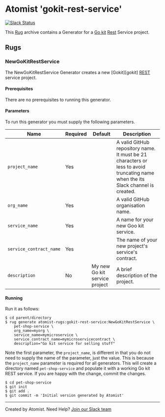 # Atomist 'gokit-rest-service'

[![Slack Status](https://join.atomist.com/badge.svg)](https://join.atomist.com)

This [Rug](http://docs.atomist.com/) archive contains a Generator for
a [Go kit][go-kit] [Rest][rest] Service project.

[go-kit]: https://github.com/go-kit/kit
[rest]: https://en.wikipedia.org/wiki/Representational_state_transfer

## Rugs

### NewGoKitRestService

The NewGoKitRestService Generator creates a new [Gokit][gokit] [REST][rest] service project.

[go-kit]: https://github.com/go-kit/kit
[rest]: https://en.wikipedia.org/wiki/Representational_state_transfer

#### Prerequisites

There are no prerequisites to running this generator.

#### Parameters

To run this generator you must supply the following parameters.

Name | Required | Default | Description
-----|----------|---------|------------
`project_name` | Yes | |  A valid GitHub repository name.  It must be 21 characters or less to avoid truncating name when the its Slack channel is created.
`org_name` | Yes | | A valid GitHub organisation name.
`service_name` | Yes | |  A name for your new Goo kit service.
`service_contract_name` | Yes | | The name of your new project's service's contract.
`description` | No | My new Go kit service project | A brief description of the project.

#### Running

Run it as follows:

```
$ cd parent/directory
$ rug generate atomist-rugs:gokit-rest-service:NewGoKitRestService \
    pet-shop-service \
    org_name=myorg \
    service_name=mymicroservice \
    service_contract_name=mymicroservicecontract \
    description="Go kit service for selling stuff"
```

Note the first parameter, the `project_name`, is different in that you
do not need to supply the name of the parameter, just the value.  This
is because the `project_name` parameter is required for all
generators.  This will create a directory named `pet-shop-service` and
populate it with a working Go kit REST service.  If you are happy
with the change, commit the changes.

```
$ cd pet-shop-service
$ git init
$ git add .
$ git commit -m 'Initial version generated by Atomist'
```

---
Created by Atomist. Need Help? <a href="https://join.atomist.com/">Join our Slack team</a>
